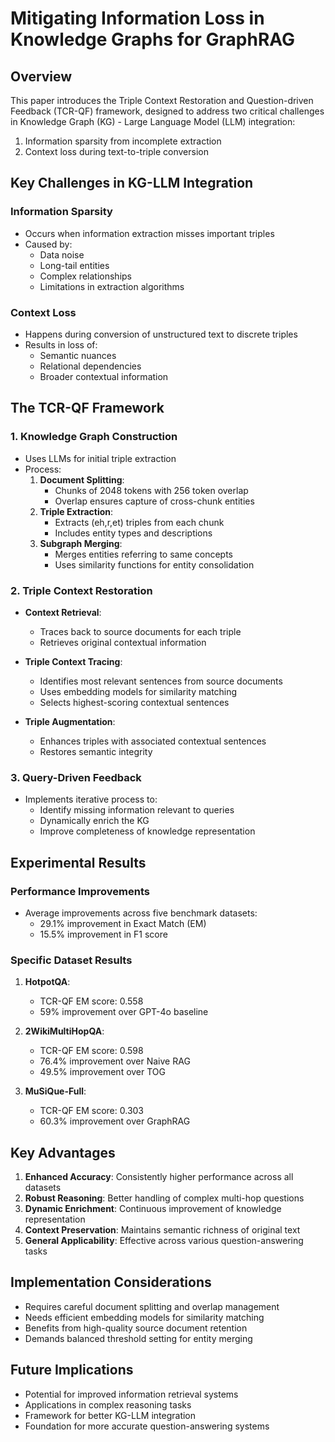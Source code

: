 # Mitigating Information Loss in Knowledge Graphs for GraphRAG

## Overview

This paper introduces the Triple Context Restoration and Question-driven Feedback (TCR-QF) framework, designed to address two critical challenges in Knowledge Graph (KG) - Large Language Model (LLM) integration:

1. Information sparsity from incomplete extraction
2. Context loss during text-to-triple conversion

## Key Challenges in KG-LLM Integration

### Information Sparsity

- Occurs when information extraction misses important triples
- Caused by:
  - Data noise
  - Long-tail entities
  - Complex relationships
  - Limitations in extraction algorithms

### Context Loss

- Happens during conversion of unstructured text to discrete triples
- Results in loss of:
  - Semantic nuances
  - Relational dependencies
  - Broader contextual information

## The TCR-QF Framework

### 1. Knowledge Graph Construction

- Uses LLMs for initial triple extraction
- Process:
  1. **Document Splitting**:
     - Chunks of 2048 tokens with 256 token overlap
     - Overlap ensures capture of cross-chunk entities
  2. **Triple Extraction**:
     - Extracts (eh,r,et) triples from each chunk
     - Includes entity types and descriptions
  3. **Subgraph Merging**:
     - Merges entities referring to same concepts
     - Uses similarity functions for entity consolidation

### 2. Triple Context Restoration

- **Context Retrieval**:
  - Traces back to source documents for each triple
  - Retrieves original contextual information

- **Triple Context Tracing**:
  - Identifies most relevant sentences from source documents
  - Uses embedding models for similarity matching
  - Selects highest-scoring contextual sentences

- **Triple Augmentation**:
  - Enhances triples with associated contextual sentences
  - Restores semantic integrity

### 3. Query-Driven Feedback

- Implements iterative process to:
  - Identify missing information relevant to queries
  - Dynamically enrich the KG
  - Improve completeness of knowledge representation

## Experimental Results

### Performance Improvements

- Average improvements across five benchmark datasets:
  - 29.1% improvement in Exact Match (EM)
  - 15.5% improvement in F1 score

### Specific Dataset Results

1. **HotpotQA**:
   - TCR-QF EM score: 0.558
   - 59% improvement over GPT-4o baseline

2. **2WikiMultiHopQA**:
   - TCR-QF EM score: 0.598
   - 76.4% improvement over Naive RAG
   - 49.5% improvement over TOG

3. **MuSiQue-Full**:
   - TCR-QF EM score: 0.303
   - 60.3% improvement over GraphRAG

## Key Advantages

1. **Enhanced Accuracy**: Consistently higher performance across all datasets
2. **Robust Reasoning**: Better handling of complex multi-hop questions
3. **Dynamic Enrichment**: Continuous improvement of knowledge representation
4. **Context Preservation**: Maintains semantic richness of original text
5. **General Applicability**: Effective across various question-answering tasks

## Implementation Considerations

- Requires careful document splitting and overlap management
- Needs efficient embedding models for similarity matching
- Benefits from high-quality source document retention
- Demands balanced threshold setting for entity merging

## Future Implications

- Potential for improved information retrieval systems
- Applications in complex reasoning tasks
- Framework for better KG-LLM integration
- Foundation for more accurate question-answering systems
